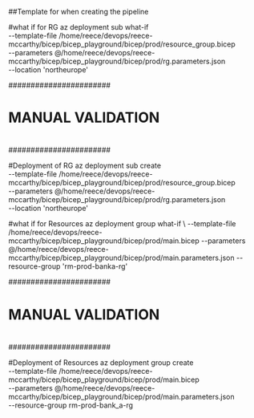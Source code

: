 ##Template for when creating the pipeline

#what if for RG
az deployment sub what-if \
  --template-file /home/reece/devops/reece-mccarthy/bicep/bicep_playground/bicep/prod/resource_group.bicep \
  --parameters @/home/reece/devops/reece-mccarthy/bicep/bicep_playground/bicep/prod/rg.parameters.json \
  --location 'northeurope'

#######################
#                     #
#  MANUAL VALIDATION  #
#                     #
#######################

#Deployment of RG
az deployment sub create\
  --template-file /home/reece/devops/reece-mccarthy/bicep/bicep_playground/bicep/prod/resource_group.bicep \
  --parameters @/home/reece/devops/reece-mccarthy/bicep/bicep_playground/bicep/prod/rg.parameters.json \
  --location 'northeurope'


#what if for Resources
az deployment group what-if \ 
  --template-file /home/reece/devops/reece-mccarthy/bicep/bicep_playground/bicep/prod/main.bicep
  --parameters @/home/reece/devops/reece-mccarthy/bicep/bicep_playground/bicep/prod/main.parameters.json
  --resource-group 'rm-prod-banka-rg'

#######################
#                     #
#  MANUAL VALIDATION  #
#                     #
#######################

#Deployment of Resources
az deployment group create \
  --template-file /home/reece/devops/reece-mccarthy/bicep/bicep_playground/bicep/prod/main.bicep \
  --parameters @/home/reece/devops/reece-mccarthy/bicep/bicep_playground/bicep/prod/main.parameters.json \
  --resource-group rm-prod-bank_a-rg
